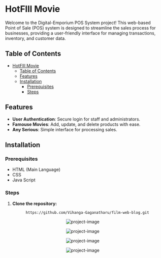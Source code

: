 # HotFlll Movie 

Welcome to the Digital-Emporium POS System project! This web-based Point of Sale (POS) system is designed to streamline the sales process for businesses, providing a user-friendly interface for managing transactions, inventory, and customer data.

## Table of Contents
- [HotFlll Movie](#hotflll-movie)
  - [Table of Contents](#table-of-contents)
  - [Features](#features)
  - [Installation](#installation)
    - [Prerequisites](#prerequisites)
    - [Steps](#steps)

## Features
- **User Authentication**: Secure login for staff and administrators.
- **Famouse Movies**: Add, update, and delete products with ease.
- **Any Serious**: Simple interface for processing sales.

## Installation

### Prerequisites
- HTML (Main Language)
- CSS
- Java Script

### Steps
1. **Clone the repository:**
   ```bash
         https://github.com/Vihanga-Gaganatharu/film-web-blog.git

<p align="center"><img src="/assets/ss/img1.jpg" alt="project-image"></p>
<p align="center"><img src="/assets/ss/img2.jpg" alt="project-image"></p>
<p align="center"><img src="/assets/ss/img3.jpg" alt="project-image"></p>
<p align="center"><img src="/assets/ss/img4.jpg" alt="project-image"></p>